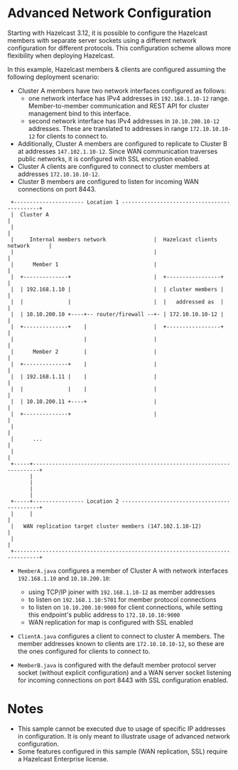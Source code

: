 Advanced Network Configuration
==============================

Starting with Hazelcast 3.12, it is possible to configure the Hazelcast members with separate server sockets using a different network configuration for different protocols. This configuration scheme allows more flexibility when deploying Hazelcast.

In this example, Hazelcast members & clients are configured assuming the following deployment scenario:

 - Cluster A members have two network interfaces configured as follows:
   - one network interface has IPv4 addresses in `192.168.1.10-12` range. Member-to-member communication and
   REST API for cluster management bind to this interface.
   - second network interface has IPv4 addresses in `10.10.200.10-12` addresses. These are translated 
   to addresses in range `172.10.10.10-12` for clients to connect to.
 - Additionally, Cluster A members are configured to replicate to Cluster B at addresses `147.102.1.10-12`.
 Since WAN communication traverses public networks, it is configured with SSL encryption enabled.
 - Cluster A clients are configured to connect to cluster members at addresses `172.10.10.10-12`.
 - Cluster B members are configured to listen for incoming WAN connections on port 8443.
 
```
 +---------------------- Location 1 --------------------------------------------+
 |  Cluster A                                                                   |
 |                                                                              |
 |     Internal members network               |  Hazelcast clients network      |
 |                                            |                                 |
 |      Member 1                              |                                 |
 |  +--------------+                          |  +-----------------+            |
 |  | 192.168.1.10 |                          |  | cluster members |            |
 |  |              |                          |  |   addressed as  |            |
 |  | 10.10.200.10 +----+-- router/firewall --+- | 172.10.10.10-12 |            |
 |  +--------------+    |                     |  +-----------------+            |
 |                      |                     |                                 |
 |      Member 2        |                     |                                 |
 |  +--------------+    |                     |                                 |
 |  | 192.168.1.11 |    |                     |                                 |
 |  |              |    |                     |                                 |
 |  | 10.10.200.11 +----+                     |                                 |
 |  +--------------+                          |                                 |
 |                                                                              |
 |      ...                                                                     |
 |                                                                              |
 +-----+------------------------------------------------------------------------+
       |
       |
       |
       |
 +-----+---------------- Location 2 --------------------------------------------+
 |     |                                                                        |
 |   WAN replication target cluster members (147.102.1.10-12)                   |
 |                                                                              |
 +------------------------------------------------------------------------------+

``` 
 
 - `MemberA.java` configures a member of Cluster A with network interfaces `192.168.1.10` and `10.10.200.10`:
   - using TCP/IP joiner with `192.168.1.10-12` as member addresses
   - to listen on `192.168.1.10:5701` for member protocol connections
   - to listen on `10.10.200.10:9000` for client connections, while setting this endpoint's public address to `172.10.10.10:9000`
   - WAN replication for map is configured with SSL enabled
   
 - `ClientA.java` configures a client to connect to cluster A members. The member addresses known to clients are `172.10.10.10-12`, so these are the ones configured for clients to connect to. 
 
 - `MemberB.java` is configured with the default member protocol server socket (without explicit configuration) and a WAN server socket listening for incoming connections on port 8443 with SSL configuration enabled. 


Notes
=====================
 - This sample cannot be executed due to usage of specific IP addresses in configuration. It is only meant to illustrate usage of advanced network configuration.
 - Some features configured in this sample (WAN replication, SSL) require a Hazelcast Enterprise license.
